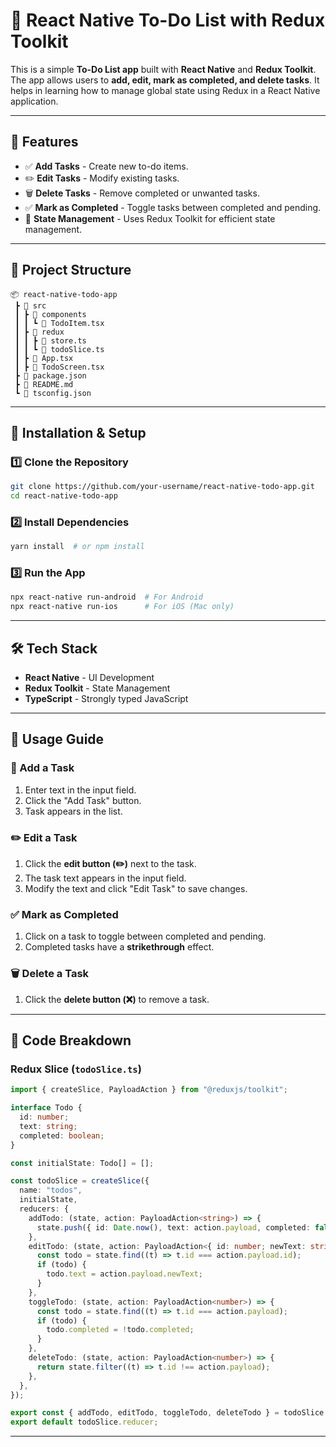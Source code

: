# 📌 React Native To-Do List with Redux Toolkit

This is a simple **To-Do List app** built with **React Native** and **Redux Toolkit**. The app allows users to **add, edit, mark as completed, and delete tasks**. It helps in learning how to manage global state using Redux in a React Native application.

---

## 🚀 Features
- ✅ **Add Tasks** - Create new to-do items.
- ✏️ **Edit Tasks** - Modify existing tasks.
- 🗑️ **Delete Tasks** - Remove completed or unwanted tasks.
- ✅ **Mark as Completed** - Toggle tasks between completed and pending.
- 💾 **State Management** - Uses Redux Toolkit for efficient state management.

---

## 📂 Project Structure
```
📦 react-native-todo-app
 ┣ 📂 src
 ┃ ┣ 📂 components
 ┃ ┃ ┗ 📜 TodoItem.tsx
 ┃ ┣ 📂 redux
 ┃ ┃ ┣ 📜 store.ts
 ┃ ┃ ┗ 📜 todoSlice.ts
 ┃ ┣ 📜 App.tsx
 ┃ ┣ 📜 TodoScreen.tsx
 ┣ 📜 package.json
 ┣ 📜 README.md
 ┗ 📜 tsconfig.json
```

---

## 🔧 Installation & Setup

### **1️⃣ Clone the Repository**
```sh
git clone https://github.com/your-username/react-native-todo-app.git
cd react-native-todo-app
```

### **2️⃣ Install Dependencies**
```sh
yarn install  # or npm install
```

### **3️⃣ Run the App**
```sh
npx react-native run-android  # For Android
npx react-native run-ios      # For iOS (Mac only)
```

---

## 🛠️ Tech Stack
- **React Native** - UI Development
- **Redux Toolkit** - State Management
- **TypeScript** - Strongly typed JavaScript

---

## 🎯 Usage Guide

### **📜 Add a Task**
1. Enter text in the input field.
2. Click the "Add Task" button.
3. Task appears in the list.

### **✏️ Edit a Task**
1. Click the **edit button (✏️)** next to the task.
2. The task text appears in the input field.
3. Modify the text and click "Edit Task" to save changes.

### **✅ Mark as Completed**
1. Click on a task to toggle between completed and pending.
2. Completed tasks have a **strikethrough** effect.

### **🗑️ Delete a Task**
1. Click the **delete button (❌)** to remove a task.

---

## 📄 Code Breakdown

### **Redux Slice (`todoSlice.ts`)**
```typescript
import { createSlice, PayloadAction } from "@reduxjs/toolkit";

interface Todo {
  id: number;
  text: string;
  completed: boolean;
}

const initialState: Todo[] = [];

const todoSlice = createSlice({
  name: "todos",
  initialState,
  reducers: {
    addTodo: (state, action: PayloadAction<string>) => {
      state.push({ id: Date.now(), text: action.payload, completed: false });
    },
    editTodo: (state, action: PayloadAction<{ id: number; newText: string }>) => {
      const todo = state.find((t) => t.id === action.payload.id);
      if (todo) {
        todo.text = action.payload.newText;
      }
    },
    toggleTodo: (state, action: PayloadAction<number>) => {
      const todo = state.find((t) => t.id === action.payload);
      if (todo) {
        todo.completed = !todo.completed;
      }
    },
    deleteTodo: (state, action: PayloadAction<number>) => {
      return state.filter((t) => t.id !== action.payload);
    },
  },
});

export const { addTodo, editTodo, toggleTodo, deleteTodo } = todoSlice.actions;
export default todoSlice.reducer;
```

---

